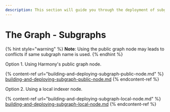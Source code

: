 ```yaml
---
description: This section will guide you through the deployment of subgraphs
---
```


# The Graph - Subgraphs

{% hint style="warning" %}
**Note**: Using the public graph node may leads to conflicts if same subgraph name is used.
{% endhint %}

Option 1. Using Harmony's public graph node.

{% content-ref url="building-and-deploying-subgraph-public-node.md" %}
[building-and-deploying-subgraph-public-node.md](building-and-deploying-subgraph-public-node.md)
{% endcontent-ref %}

Option 2. Using a local indexer node.

{% content-ref url="building-and-deploying-subgraph-local-node.md" %}
[building-and-deploying-subgraph-local-node.md](building-and-deploying-subgraph-local-node.md)
{% endcontent-ref %}

